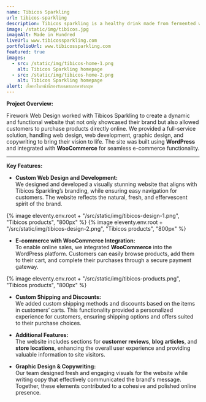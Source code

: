 ```yaml
---
name: Tibicos Sparkling
url: tibicos-sparkling
description: Tibicos sparkling is a healthy drink made from fermented water kefir grains. It is a natural probiotic drink that is rich in vitamins and minerals.
image: /static/img/tibicos.jpg
imageAlt: Made in Hundred
liveUrl: www.tibicossparkling.com
portfolioUrl: www.tibicossparkling.com
featured: true
images:
  - src: /static/img/tibicos-home-1.png
    alt: Tibicos Sparkling homepage
  - src: /static/img/tibicos-home-2.png
    alt: Tibicos Sparkling homepage
alert: เนื้อหาในหน้านี้รองรับเฉพาะภาษาอังกฤษ
---
```


**Project Overview:**

Firework Web Design worked with Tibicos Sparkling to create a dynamic and functional website that not only showcased their brand but also allowed customers to purchase products directly online. We provided a full-service solution, handling web design, web development, graphic design, and copywriting to bring their vision to life. The site was built using **WordPress** and integrated with **WooCommerce** for seamless e-commerce functionality.

---

**Key Features:**

- **Custom Web Design and Development:**  
  We designed and developed a visually stunning website that aligns with Tibicos Sparkling’s branding, while ensuring easy navigation for customers. The website reflects the natural, fresh, and effervescent spirit of the brand.

{% image eleventy.env.root + "/src/static/img/tibicos-design-1.png", "Tibicos products", "800px" %}
{% image eleventy.env.root + "/src/static/img/tibicos-design-2.png", "Tibicos products", "800px" %}

- **E-commerce with WooCommerce Integration:**  
  To enable online sales, we integrated **WooCommerce** into the WordPress platform. Customers can easily browse products, add them to their cart, and complete their purchases through a secure payment gateway.

{% image eleventy.env.root + "/src/static/img/tibicos-products.png", "Tibicos products", "800px" %}

- **Custom Shipping and Discounts:**  
  We added custom shipping methods and discounts based on the items in customers’ carts. This functionality provided a personalized experience for customers, ensuring shipping options and offers suited to their purchase choices.

- **Additional Features:**  
  The website includes sections for **customer reviews**, **blog articles**, and **store locations**, enhancing the overall user experience and providing valuable information to site visitors.

- **Graphic Design & Copywriting:**  
  Our team designed fresh and engaging visuals for the website while writing copy that effectively communicated the brand's message. Together, these elements contributed to a cohesive and polished online presence.
